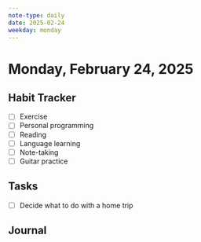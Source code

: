 ```yaml
---
note-type: daily
date: 2025-02-24
weekday: monday
---
```


# Monday, February 24, 2025

## Habit Tracker

- [ ] Exercise
- [ ] Personal programming
- [ ] Reading
- [ ] Language learning
- [ ] Note-taking
- [ ] Guitar practice

## Tasks

- [ ] Decide what to do with a home trip

## Journal

